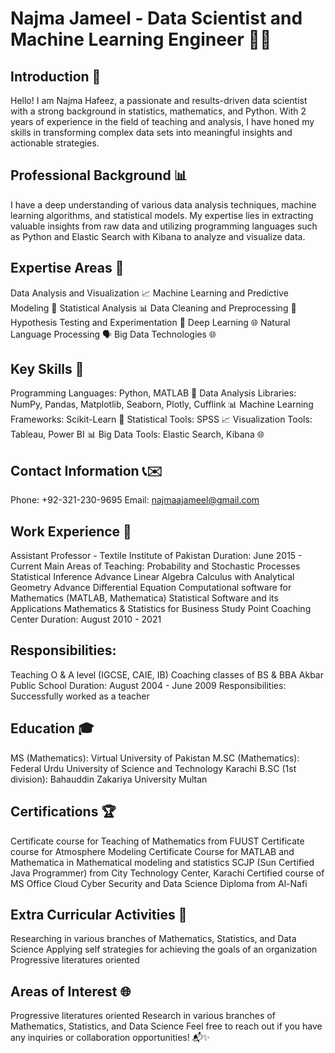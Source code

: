 # Najma Jameel - Data Scientist and Machine Learning Engineer 👩‍💻
## Introduction 🚀
Hello! I am Najma Hafeez, a passionate and results-driven data scientist with a strong background in statistics, mathematics, and Python. With 2 years of experience in the field of teaching and analysis, I have honed my skills in transforming complex data sets into meaningful insights and actionable strategies.

## Professional Background 📊
I have a deep understanding of various data analysis techniques, machine learning algorithms, and statistical models. My expertise lies in extracting valuable insights from raw data and utilizing programming languages such as Python and Elastic Search with Kibana to analyze and visualize data.

## Expertise Areas 🧠
Data Analysis and Visualization 📈
Machine Learning and Predictive Modeling 🤖
Statistical Analysis 📊
Data Cleaning and Preprocessing 🧹
Hypothesis Testing and Experimentation 🧪
Deep Learning 🌐
Natural Language Processing 🗣️
Big Data Technologies 🌐

## Key Skills 🔧
Programming Languages: Python, MATLAB 🐍
Data Analysis Libraries: NumPy, Pandas, Matplotlib, Seaborn, Plotly, Cufflink 📊
Machine Learning Frameworks: Scikit-Learn 🤖
Statistical Tools: SPSS 📈
Visualization Tools: Tableau, Power BI 📊
Big Data Tools: Elastic Search, Kibana 🌐

## Contact Information 📞✉️
Phone: +92-321-230-9695
Email: najmaajameel@gmail.com

## Work Experience 💼
Assistant Professor - Textile Institute of Pakistan
Duration: June 2015 - Current
Main Areas of Teaching:
Probability and Stochastic Processes
Statistical Inference
Advance Linear Algebra
Calculus with Analytical Geometry
Advance Differential Equation
Computational software for Mathematics (MATLAB, Mathematica)
Statistical Software and its Applications
Mathematics & Statistics for Business
Study Point Coaching Center
Duration: August 2010 - 2021

## Responsibilities:
Teaching O & A level (IGCSE, CAIE, IB)
Coaching classes of BS & BBA
Akbar Public School
Duration: August 2004 - June 2009
Responsibilities: Successfully worked as a teacher

## Education 🎓
MS (Mathematics): Virtual University of Pakistan
M.SC (Mathematics): Federal Urdu University of Science and Technology Karachi
B.SC (1st division): Bahauddin Zakariya University Multan

## Certifications 🏆
Certificate course for Teaching of Mathematics from FUUST
Certificate course for Atmosphere Modeling
Certificate Course for MATLAB and Mathematica in Mathematical modeling and statistics
SCJP (Sun Certified Java Programmer) from City Technology Center, Karachi
Certified course of MS Office
Cloud Cyber Security and Data Science Diploma from Al-Nafi

## Extra Curricular Activities 🌟
Researching in various branches of Mathematics, Statistics, and Data Science
Applying self strategies for achieving the goals of an organization
Progressive literatures oriented

## Areas of Interest 🌐
Progressive literatures oriented
Research in various branches of Mathematics, Statistics, and Data Science
Feel free to reach out if you have any inquiries or collaboration opportunities! 📬✨
